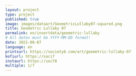 ```yaml
---
layout: project
type: project
published: true
image: images/dataart/GeometricLullaby07-squared.png
title: Geometric Lullaby 07
permalink: en/insertdata/geometric-lullaby
# All dates must be YYYY-MM-DD format!
date: 2021-08-07
language: en
printsurl: https://society6.com/art/geometric-lullaby-07
kofiurl: https://soci7
instaurl: https://soc78
multiple: 1/7
---
```

